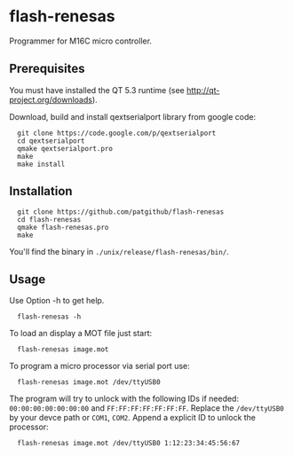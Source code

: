 flash-renesas
===============

Programmer for M16C micro controller.

Prerequisites
-------------

You must have installed the QT 5.3 runtime (see http://qt-project.org/downloads).

Download, build and install qextserialport library from google code:

```
  git clone https://code.google.com/p/qextserialport
  cd qextserialport
  qmake qextserialport.pro
  make
  make install
```

Installation
------------

```
  git clone https://github.com/patgithub/flash-renesas 
  cd flash-renesas
  qmake flash-renesas.pro
  make
```
You'll find the binary in ```./unix/release/flash-renesas/bin/```.

Usage
-----

Use Option -h to get help.

```
  flash-renesas -h
```

To load an display a MOT file just start:

```
  flash-renesas image.mot
```

To program a micro processor via serial port use:

```
  flash-renesas image.mot /dev/ttyUSB0
```

The program will try to unlock with the following IDs if needed: ```00:00:00:00:00:00:00``` and ```FF:FF:FF:FF:FF:FF:FF```.
Replace the ```/dev/ttyUSB0``` by your devce path or ```COM1```, ```COM2```. Append a explicit ID to unlock the processor:

```
  flash-renesas image.mot /dev/ttyUSB0 1:12:23:34:45:56:67
```

